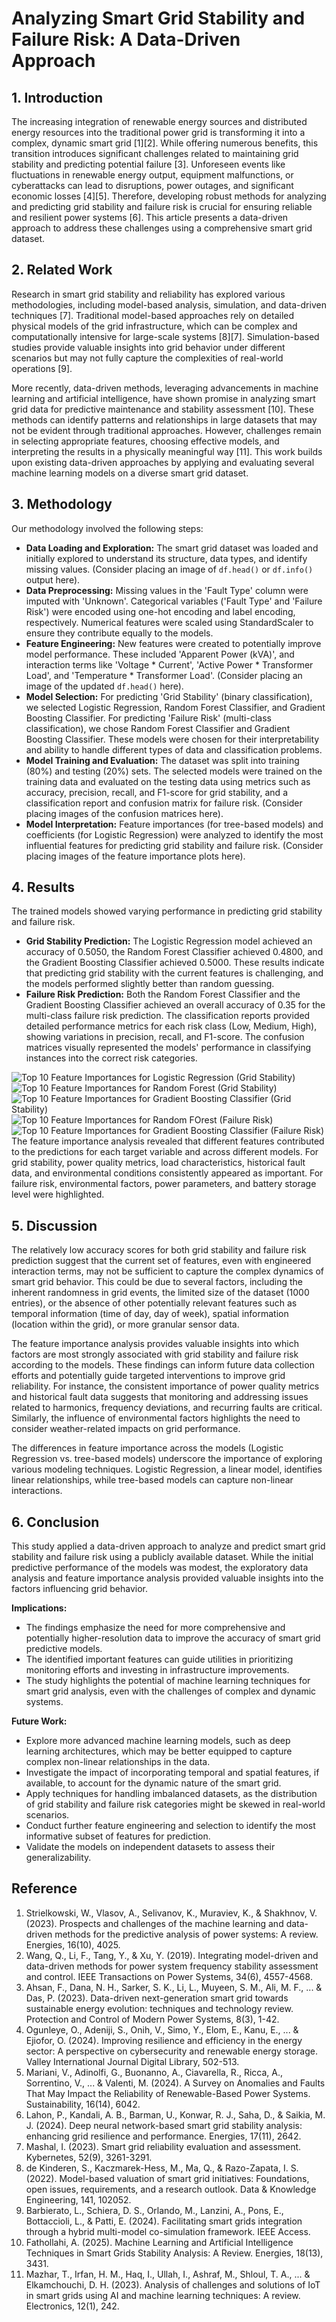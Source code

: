 # Analyzing Smart Grid Stability and Failure Risk: A Data-Driven Approach

## 1. Introduction

The increasing integration of renewable energy sources and distributed energy resources into the traditional power grid is transforming it into a complex, dynamic smart grid [1][2]. While offering numerous benefits, this transition introduces significant challenges related to maintaining grid stability and predicting potential failure [3]. Unforeseen events like fluctuations in renewable energy output, equipment malfunctions, or cyberattacks can lead to disruptions, power outages, and significant economic losses [4][5]. Therefore, developing robust methods for analyzing and predicting grid stability and failure risk is crucial for ensuring reliable and resilient power systems [6]. This article presents a data-driven approach to address these challenges using a comprehensive smart grid dataset.

## 2. Related Work

Research in smart grid stability and reliability has explored various methodologies, including model-based analysis, simulation, and data-driven techniques [7]. Traditional model-based approaches rely on detailed physical models of the grid infrastructure, which can be complex and computationally intensive for large-scale systems [8][7]. Simulation-based studies provide valuable insights into grid behavior under different scenarios but may not fully capture the complexities of real-world operations [9].

More recently, data-driven methods, leveraging advancements in machine learning and artificial intelligence, have shown promise in analyzing smart grid data for predictive maintenance and stability assessment [10]. These methods can identify patterns and relationships in large datasets that may not be evident through traditional approaches. However, challenges remain in selecting appropriate features, choosing effective models, and interpreting the results in a physically meaningful way [11]. This work builds upon existing data-driven approaches by applying and evaluating several machine learning models on a diverse smart grid dataset.


## 3. Methodology

Our methodology involved the following steps:

*   **Data Loading and Exploration:** The smart grid dataset was loaded and initially explored to understand its structure, data types, and identify missing values. (Consider placing an image of `df.head()` or `df.info()` output here).
*   **Data Preprocessing:** Missing values in the 'Fault Type' column were imputed with 'Unknown'. Categorical variables ('Fault Type' and 'Failure Risk') were encoded using one-hot encoding and label encoding, respectively. Numerical features were scaled using StandardScaler to ensure they contribute equally to the models.
*   **Feature Engineering:** New features were created to potentially improve model performance. These included 'Apparent Power (kVA)', and interaction terms like 'Voltage * Current', 'Active Power * Transformer Load', and 'Temperature * Transformer Load'. (Consider placing an image of the updated `df.head()` here).
*   **Model Selection:** For predicting 'Grid Stability' (binary classification), we selected Logistic Regression, Random Forest Classifier, and Gradient Boosting Classifier. For predicting 'Failure Risk' (multi-class classification), we chose Random Forest Classifier and Gradient Boosting Classifier. These models were chosen for their interpretability and ability to handle different types of data and classification problems.
*   **Model Training and Evaluation:** The dataset was split into training (80%) and testing (20%) sets. The selected models were trained on the training data and evaluated on the testing data using metrics such as accuracy, precision, recall, and F1-score for grid stability, and a classification report and confusion matrix for failure risk. (Consider placing images of the confusion matrices here).
*   **Model Interpretation:** Feature importances (for tree-based models) and coefficients (for Logistic Regression) were analyzed to identify the most influential features for predicting grid stability and failure risk. (Consider placing images of the feature importance plots here).

## 4. Results

The trained models showed varying performance in predicting grid stability and failure risk.

*   **Grid Stability Prediction:** The Logistic Regression model achieved an accuracy of 0.5050, the Random Forest Classifier achieved 0.4800, and the Gradient Boosting Classifier achieved 0.5000. These results indicate that predicting grid stability with the current features is challenging, and the models performed slightly better than random guessing.
*   **Failure Risk Prediction:** Both the Random Forest Classifier and the Gradient Boosting Classifier achieved an overall accuracy of 0.35 for the multi-class failure risk prediction. The classification reports provided detailed performance metrics for each risk class (Low, Medium, High), showing variations in precision, recall, and F1-score. The confusion matrices visually represented the models' performance in classifying instances into the correct risk categories.

![Top 10 Feature Importances for Logistic Regression (Grid Stability)](log_reg_f_im1.png)
![Top 10 Feature Importances for Random Forest  (Grid Stability)](ran_forest_f_im1.png)
![Top 10 Feature Importances for Gradient Boosting Classifier (Grid Stability)](gb_f_im1.png)
![Top 10 Feature Importances for Random FOrest (Failure Risk)](ran_forest_f_im_risk.png)
![Top 10 Feature Importances for Gradient Boosting Classifier (Failure Risk)](gb_f_im_risk.png)
The feature importance analysis revealed that different features contributed to the predictions for each target variable and across different models. For grid stability, power quality metrics, load characteristics, historical fault data, and environmental conditions consistently appeared as important. For failure risk, environmental factors, power parameters, and battery storage level were highlighted.

## 5. Discussion

The relatively low accuracy scores for both grid stability and failure risk prediction suggest that the current set of features, even with engineered interaction terms, may not be sufficient to capture the complex dynamics of smart grid behavior. This could be due to several factors, including the inherent randomness in grid events, the limited size of the dataset (1000 entries), or the absence of other potentially relevant features such as temporal information (time of day, day of week), spatial information (location within the grid), or more granular sensor data.

The feature importance analysis provides valuable insights into which factors are most strongly associated with grid stability and failure risk according to the models. These findings can inform future data collection efforts and potentially guide targeted interventions to improve grid reliability. For instance, the consistent importance of power quality metrics and historical fault data suggests that monitoring and addressing issues related to harmonics, frequency deviations, and recurring faults are critical. Similarly, the influence of environmental factors highlights the need to consider weather-related impacts on grid performance.

The differences in feature importance across the models (Logistic Regression vs. tree-based models) underscore the importance of exploring various modeling techniques. Logistic Regression, a linear model, identifies linear relationships, while tree-based models can capture non-linear interactions.

## 6. Conclusion

This study applied a data-driven approach to analyze and predict smart grid stability and failure risk using a publicly available dataset. While the initial predictive performance of the models was modest, the exploratory data analysis and feature importance analysis provided valuable insights into the factors influencing grid behavior.

**Implications:**

*   The findings emphasize the need for more comprehensive and potentially higher-resolution data to improve the accuracy of smart grid predictive models.
*   The identified important features can guide utilities in prioritizing monitoring efforts and investing in infrastructure improvements.
*   The study highlights the potential of machine learning techniques for smart grid analysis, even with the challenges of complex and dynamic systems.

**Future Work:**

*   Explore more advanced machine learning models, such as deep learning architectures, which may be better equipped to capture complex non-linear relationships in the data.
*   Investigate the impact of incorporating temporal and spatial features, if available, to account for the dynamic nature of the smart grid.
*   Apply techniques for handling imbalanced datasets, as the distribution of grid stability and failure risk categories might be skewed in real-world scenarios.
*   Conduct further feature engineering and selection to identify the most informative subset of features for prediction.
*   Validate the models on independent datasets to assess their generalizability.


## Reference
1. Strielkowski, W., Vlasov, A., Selivanov, K., Muraviev, K., & Shakhnov, V. (2023). Prospects and challenges of the machine learning and data-driven methods for the predictive analysis of power systems: A review. Energies, 16(10), 4025.
2. Wang, Q., Li, F., Tang, Y., & Xu, Y. (2019). Integrating model-driven and data-driven methods for power system frequency stability assessment and control. IEEE Transactions on Power Systems, 34(6), 4557-4568.
3. Ahsan, F., Dana, N. H., Sarker, S. K., Li, L., Muyeen, S. M., Ali, M. F., ... & Das, P. (2023). Data-driven next-generation smart grid towards sustainable energy evolution: techniques and technology review. Protection and Control of Modern Power Systems, 8(3), 1-42.
4. Ogunleye, O., Adeniji, S., Onih, V., Simo, Y., Elom, E., Kanu, E., ... & Ejiofor, O. (2024). Improving resilience and efficiency in the energy sector: A perspective on cybersecurity and renewable energy storage. Valley International Journal Digital Library, 502-513.
5. Mariani, V., Adinolfi, G., Buonanno, A., Ciavarella, R., Ricca, A., Sorrentino, V., ... & Valenti, M. (2024). A Survey on Anomalies and Faults That May Impact the Reliability of Renewable-Based Power Systems. Sustainability, 16(14), 6042.
6. Lahon, P., Kandali, A. B., Barman, U., Konwar, R. J., Saha, D., & Saikia, M. J. (2024). Deep neural network-based smart grid stability analysis: enhancing grid resilience and performance. Energies, 17(11), 2642.
7. Mashal, I. (2023). Smart grid reliability evaluation and assessment. Kybernetes, 52(9), 3261-3291.
8. de Kinderen, S., Kaczmarek-Hess, M., Ma, Q., & Razo-Zapata, I. S. (2022). Model-based valuation of smart grid initiatives: Foundations, open issues, requirements, and a research outlook. Data & Knowledge Engineering, 141, 102052.
9. Barbierato, L., Schiera, D. S., Orlando, M., Lanzini, A., Pons, E., Bottaccioli, L., & Patti, E. (2024). Facilitating smart grids integration through a hybrid multi-model co-simulation framework. IEEE Access.
10. Fathollahi, A. (2025). Machine Learning and Artificial Intelligence Techniques in Smart Grids Stability Analysis: A Review. Energies, 18(13), 3431.
11. Mazhar, T., Irfan, H. M., Haq, I., Ullah, I., Ashraf, M., Shloul, T. A., ... & Elkamchouchi, D. H. (2023). Analysis of challenges and solutions of IoT in smart grids using AI and machine learning techniques: A review. Electronics, 12(1), 242.
